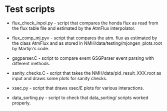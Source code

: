 Test scripts
============

* flux_check_inpol.py - script that compares the honda flux as read from the flux table file and estimated by the AtmFlux interpolator.

* flux_comp_mj.pyv    - script that compares the atm. flux as estimated by the class AtmFlux and as stored in NMH/data/testing/mjongen_plots.root by Martijn's code.

* gsgparser.C         - script to compare event GSGParser event parsing with different methods.

* sanity_checks.C     - script that takes the NMH/data/pid_result_XXX.root as input and draws some plots for sanity checks.

* xsec.py             - script that draws xsec/E plots for various interactions.

* data_sorting.py     - script to check that data_sorting/ scripts worked properly.
